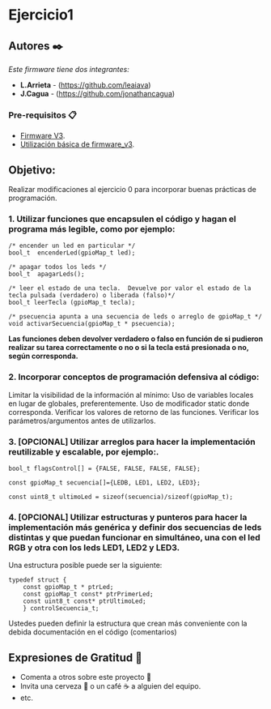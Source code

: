 # Ejercicio1

## Autores ✒️

_Este firmware tiene dos integrantes:_

* **L.Arrieta** - (https://github.com/leaiava)
* **J.Cagua** - (https://github.com/jonathancagua)

### Pre-requisitos 📋
- [Firmware V3](https://github.com/epernia/firmware_v3).
- [Utilización básica de firmware_v3](https://github.com/epernia/firmware_v3/blob/master/documentation/firmware/usage/usage-es.md).

## Objetivo:
Realizar modificaciones al ejercicio 0 para incorporar buenas prácticas de programación.

### 1. Utilizar funciones que encapsulen el código y hagan el programa más legible, como por ejemplo:

	/* encender un led en particular */
	bool_t  encenderLed(gpioMap_t led);
	
	/* apagar todos los leds */
	bool_t  apagarLeds();  
	
	/* leer el estado de una tecla.  Devuelve por valor el estado de la tecla pulsada (verdadero) o liberada (falso)*/
	bool_t leerTecla (gpioMap_t tecla);  
	
	/* psecuencia apunta a una secuencia de leds o arreglo de gpioMap_t */
	void activarSecuencia(gpioMap_t * psecuencia); 
	
**Las funciones deben devolver verdadero o falso en función de si pudieron realizar su tarea correctamente o no o si la tecla está presionada o no, según corresponda.**

### 2. Incorporar conceptos de programación defensiva al código:

Limitar la visibilidad de la información al mínimo: 
	Uso de variables locales en lugar de globales, preferentemente.
	Uso de modificador static donde corresponda.
	Verificar los valores de retorno de las funciones.
	Verificar los parámetros/argumentos antes de utilizarlos.

### 3. [OPCIONAL] Utilizar arreglos para hacer la implementación reutilizable y escalable, por ejemplo:.

	bool_t flagsControl[] = {FALSE, FALSE, FALSE, FALSE};

	const gpioMap_t secuencia[]={LEDB, LED1, LED2, LED3};

	const uint8_t ultimoLed = sizeof(secuencia)/sizeof(gpioMap_t);
 
### 4. [OPCIONAL] Utilizar estructuras y punteros para hacer la implementación más genérica y definir dos secuencias de leds distintas y que puedan funcionar en simultáneo, una con el led RGB y otra con los leds LED1, LED2 y LED3.

Una estructura posible puede ser la siguiente:


	typedef struct {
		const gpioMap_t * ptrLed;	
		const gpioMap_t const* ptrPrimerLed;
		const uint8_t const* ptrUltimoLed;
		} controlSecuencia_t;

Ustedes pueden definir la estructura que crean más conveniente con la debida documentación en el código (comentarios)

## Expresiones de Gratitud 🎁

* Comenta a otros sobre este proyecto 📢
* Invita una cerveza 🍺 o un café ☕ a alguien del equipo. 
* etc.
